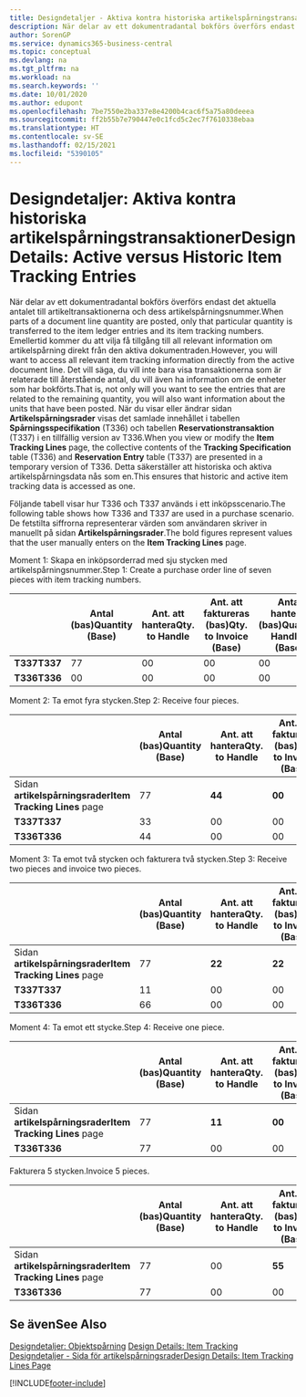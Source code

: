 ```yaml
---
title: Designdetaljer - Aktiva kontra historiska artikelspårningstransaktioner | Microsoft Docs
description: När delar av ett dokumentradantal bokförs överförs endast det aktuella antalet till artikeltransaktionerna och dess artikelspårningsnummer. Emellertid kommer du att vilja få tillgång till all relevant information om artikelspårning direkt från den aktiva dokumentraden. Det vill säga, du vill inte bara visa transaktionerna som är relaterade till återstående antal, du vill även ha information om de enheter som har bokförts. När du visar eller ändrar sidan **Artikelspårningsrader** visas det samlade innehållet i tabellen **Spårningsspecifikation** (T336) och tabellen **Reservationstransaktion** (T337) i en tillfällig version av T336. Detta säkerställer att historiska och aktiva artikelspårningsdata nås som en.
author: SorenGP
ms.service: dynamics365-business-central
ms.topic: conceptual
ms.devlang: na
ms.tgt_pltfrm: na
ms.workload: na
ms.search.keywords: ''
ms.date: 10/01/2020
ms.author: edupont
ms.openlocfilehash: 7be7550e2ba337e8e4200b4cac6f5a75a80deeea
ms.sourcegitcommit: ff2b55b7e790447e0c1fcd5c2ec7f7610338ebaa
ms.translationtype: HT
ms.contentlocale: sv-SE
ms.lasthandoff: 02/15/2021
ms.locfileid: "5390105"
---
```

# <a name="design-details-active-versus-historic-item-tracking-entries"></a><span data-ttu-id="69d9c-107">Designdetaljer: Aktiva kontra historiska artikelspårningstransaktioner</span><span class="sxs-lookup"><span data-stu-id="69d9c-107">Design Details: Active versus Historic Item Tracking Entries</span></span>
<span data-ttu-id="69d9c-108">När delar av ett dokumentradantal bokförs överförs endast det aktuella antalet till artikeltransaktionerna och dess artikelspårningsnummer.</span><span class="sxs-lookup"><span data-stu-id="69d9c-108">When parts of a document line quantity are posted, only that particular quantity is transferred to the item ledger entries and its item tracking numbers.</span></span> <span data-ttu-id="69d9c-109">Emellertid kommer du att vilja få tillgång till all relevant information om artikelspårning direkt från den aktiva dokumentraden.</span><span class="sxs-lookup"><span data-stu-id="69d9c-109">However, you will want to access all relevant item tracking information directly from the active document line.</span></span> <span data-ttu-id="69d9c-110">Det vill säga, du vill inte bara visa transaktionerna som är relaterade till återstående antal, du vill även ha information om de enheter som har bokförts.</span><span class="sxs-lookup"><span data-stu-id="69d9c-110">That is, not only will you want to see the entries that are related to the remaining quantity, you will also want information about the units that have been posted.</span></span> <span data-ttu-id="69d9c-111">När du visar eller ändrar sidan **Artikelspårningsrader** visas det samlade innehållet i tabellen **Spårningsspecifikation** (T336) och tabellen **Reservationstransaktion** (T337) i en tillfällig version av T336.</span><span class="sxs-lookup"><span data-stu-id="69d9c-111">When you view or modify the **Item Tracking Lines** page, the collective contents of the **Tracking Specification** table (T336) and **Reservation Entry** table (T337) are presented in a temporary version of T336.</span></span> <span data-ttu-id="69d9c-112">Detta säkerställer att historiska och aktiva artikelspårningsdata nås som en.</span><span class="sxs-lookup"><span data-stu-id="69d9c-112">This ensures that historic and active item tracking data is accessed as one.</span></span>  

 <span data-ttu-id="69d9c-113">Följande tabell visar hur T336 och T337 används i ett inköpsscenario.</span><span class="sxs-lookup"><span data-stu-id="69d9c-113">The following table shows how T336 and T337 are used in a purchase scenario.</span></span> <span data-ttu-id="69d9c-114">De fetstilta siffrorna representerar värden som användaren skriver in manuellt på sidan **Artikelspårningsrader**.</span><span class="sxs-lookup"><span data-stu-id="69d9c-114">The bold figures represent values that the user manually enters on the **Item Tracking Lines** page.</span></span>  

 <span data-ttu-id="69d9c-115">Moment 1: Skapa en inköpsorderrad med sju stycken med artikelspårningsnummer.</span><span class="sxs-lookup"><span data-stu-id="69d9c-115">Step 1: Create a purchase order line of seven pieces with item tracking numbers.</span></span>  

||<span data-ttu-id="69d9c-116">**Antal (bas)**</span><span class="sxs-lookup"><span data-stu-id="69d9c-116">**Quantity (Base)**</span></span>|<span data-ttu-id="69d9c-117">**Ant. att hantera**</span><span class="sxs-lookup"><span data-stu-id="69d9c-117">**Qty. to Handle**</span></span>|<span data-ttu-id="69d9c-118">**Ant. att faktureras (bas)**</span><span class="sxs-lookup"><span data-stu-id="69d9c-118">**Qty. to Invoice (Base)**</span></span>|<span data-ttu-id="69d9c-119">**Antal hanterat (bas)**</span><span class="sxs-lookup"><span data-stu-id="69d9c-119">**Quantity Handled (Base)**</span></span>|<span data-ttu-id="69d9c-120">**Antal fakturerat (bas)**</span><span class="sxs-lookup"><span data-stu-id="69d9c-120">**Quantity Invoiced (Base)**</span></span>|  
|-|----------------------------------------------|--------------------------------------------|------------------------------------------------------|-------------------------------------------------------|--------------------------------------------------------|  
|<span data-ttu-id="69d9c-121">**T337**</span><span class="sxs-lookup"><span data-stu-id="69d9c-121">**T337**</span></span>|<span data-ttu-id="69d9c-122">7</span><span class="sxs-lookup"><span data-stu-id="69d9c-122">7</span></span>|<span data-ttu-id="69d9c-123">0</span><span class="sxs-lookup"><span data-stu-id="69d9c-123">0</span></span>|<span data-ttu-id="69d9c-124">0</span><span class="sxs-lookup"><span data-stu-id="69d9c-124">0</span></span>|<span data-ttu-id="69d9c-125">0</span><span class="sxs-lookup"><span data-stu-id="69d9c-125">0</span></span>|<span data-ttu-id="69d9c-126">0</span><span class="sxs-lookup"><span data-stu-id="69d9c-126">0</span></span>|  
|<span data-ttu-id="69d9c-127">**T336**</span><span class="sxs-lookup"><span data-stu-id="69d9c-127">**T336**</span></span>|<span data-ttu-id="69d9c-128">0</span><span class="sxs-lookup"><span data-stu-id="69d9c-128">0</span></span>|<span data-ttu-id="69d9c-129">0</span><span class="sxs-lookup"><span data-stu-id="69d9c-129">0</span></span>|<span data-ttu-id="69d9c-130">0</span><span class="sxs-lookup"><span data-stu-id="69d9c-130">0</span></span>|<span data-ttu-id="69d9c-131">0</span><span class="sxs-lookup"><span data-stu-id="69d9c-131">0</span></span>|<span data-ttu-id="69d9c-132">0</span><span class="sxs-lookup"><span data-stu-id="69d9c-132">0</span></span>|  

 <span data-ttu-id="69d9c-133">Moment 2: Ta emot fyra stycken.</span><span class="sxs-lookup"><span data-stu-id="69d9c-133">Step 2: Receive four pieces.</span></span>  

||<span data-ttu-id="69d9c-134">**Antal (bas)**</span><span class="sxs-lookup"><span data-stu-id="69d9c-134">**Quantity (Base)**</span></span>|<span data-ttu-id="69d9c-135">**Ant. att hantera**</span><span class="sxs-lookup"><span data-stu-id="69d9c-135">**Qty. to Handle**</span></span>|<span data-ttu-id="69d9c-136">**Ant. att faktureras (bas)**</span><span class="sxs-lookup"><span data-stu-id="69d9c-136">**Qty. to Invoice (Base)**</span></span>|<span data-ttu-id="69d9c-137">**Antal hanterat (bas)**</span><span class="sxs-lookup"><span data-stu-id="69d9c-137">**Quantity Handled (Base)**</span></span>|<span data-ttu-id="69d9c-138">**Antal fakturerat (bas)**</span><span class="sxs-lookup"><span data-stu-id="69d9c-138">**Quantity Invoiced (Base)**</span></span>|  
|-|----------------------------------------------|--------------------------------------------|------------------------------------------------------|-------------------------------------------------------|--------------------------------------------------------|  
|<span data-ttu-id="69d9c-139">Sidan **artikelspårningsrader**</span><span class="sxs-lookup"><span data-stu-id="69d9c-139">**Item Tracking Lines** page</span></span>|<span data-ttu-id="69d9c-140">7</span><span class="sxs-lookup"><span data-stu-id="69d9c-140">7</span></span>|<span data-ttu-id="69d9c-141">**4**</span><span class="sxs-lookup"><span data-stu-id="69d9c-141">**4**</span></span>|<span data-ttu-id="69d9c-142">**0**</span><span class="sxs-lookup"><span data-stu-id="69d9c-142">**0**</span></span>|<span data-ttu-id="69d9c-143">0</span><span class="sxs-lookup"><span data-stu-id="69d9c-143">0</span></span>|<span data-ttu-id="69d9c-144">0</span><span class="sxs-lookup"><span data-stu-id="69d9c-144">0</span></span>|  
|<span data-ttu-id="69d9c-145">**T337**</span><span class="sxs-lookup"><span data-stu-id="69d9c-145">**T337**</span></span>|<span data-ttu-id="69d9c-146">3</span><span class="sxs-lookup"><span data-stu-id="69d9c-146">3</span></span>|<span data-ttu-id="69d9c-147">0</span><span class="sxs-lookup"><span data-stu-id="69d9c-147">0</span></span>|<span data-ttu-id="69d9c-148">0</span><span class="sxs-lookup"><span data-stu-id="69d9c-148">0</span></span>|<span data-ttu-id="69d9c-149">0</span><span class="sxs-lookup"><span data-stu-id="69d9c-149">0</span></span>|<span data-ttu-id="69d9c-150">0</span><span class="sxs-lookup"><span data-stu-id="69d9c-150">0</span></span>|  
|<span data-ttu-id="69d9c-151">**T336**</span><span class="sxs-lookup"><span data-stu-id="69d9c-151">**T336**</span></span>|<span data-ttu-id="69d9c-152">4</span><span class="sxs-lookup"><span data-stu-id="69d9c-152">4</span></span>|<span data-ttu-id="69d9c-153">0</span><span class="sxs-lookup"><span data-stu-id="69d9c-153">0</span></span>|<span data-ttu-id="69d9c-154">0</span><span class="sxs-lookup"><span data-stu-id="69d9c-154">0</span></span>|<span data-ttu-id="69d9c-155">4</span><span class="sxs-lookup"><span data-stu-id="69d9c-155">4</span></span>|<span data-ttu-id="69d9c-156">0</span><span class="sxs-lookup"><span data-stu-id="69d9c-156">0</span></span>|  

 <span data-ttu-id="69d9c-157">Moment 3: Ta emot två stycken och fakturera två stycken.</span><span class="sxs-lookup"><span data-stu-id="69d9c-157">Step 3: Receive two pieces and invoice two pieces.</span></span>  

||<span data-ttu-id="69d9c-158">**Antal (bas)**</span><span class="sxs-lookup"><span data-stu-id="69d9c-158">**Quantity (Base)**</span></span>|<span data-ttu-id="69d9c-159">**Ant. att hantera**</span><span class="sxs-lookup"><span data-stu-id="69d9c-159">**Qty. to Handle**</span></span>|<span data-ttu-id="69d9c-160">**Ant. att faktureras (bas)**</span><span class="sxs-lookup"><span data-stu-id="69d9c-160">**Qty. to Invoice (Base)**</span></span>|<span data-ttu-id="69d9c-161">**Antal hanterat (bas)**</span><span class="sxs-lookup"><span data-stu-id="69d9c-161">**Quantity Handled (Base)**</span></span>|<span data-ttu-id="69d9c-162">**Antal fakturerat (bas)**</span><span class="sxs-lookup"><span data-stu-id="69d9c-162">**Quantity Invoiced (Base)**</span></span>|  
|-|----------------------------------------------|--------------------------------------------|------------------------------------------------------|-------------------------------------------------------|--------------------------------------------------------|  
|<span data-ttu-id="69d9c-163">Sidan **artikelspårningsrader**</span><span class="sxs-lookup"><span data-stu-id="69d9c-163">**Item Tracking Lines** page</span></span>|<span data-ttu-id="69d9c-164">7</span><span class="sxs-lookup"><span data-stu-id="69d9c-164">7</span></span>|<span data-ttu-id="69d9c-165">**2**</span><span class="sxs-lookup"><span data-stu-id="69d9c-165">**2**</span></span>|<span data-ttu-id="69d9c-166">**2**</span><span class="sxs-lookup"><span data-stu-id="69d9c-166">**2**</span></span>|<span data-ttu-id="69d9c-167">4</span><span class="sxs-lookup"><span data-stu-id="69d9c-167">4</span></span>|<span data-ttu-id="69d9c-168">0</span><span class="sxs-lookup"><span data-stu-id="69d9c-168">0</span></span>|  
|<span data-ttu-id="69d9c-169">**T337**</span><span class="sxs-lookup"><span data-stu-id="69d9c-169">**T337**</span></span>|<span data-ttu-id="69d9c-170">1</span><span class="sxs-lookup"><span data-stu-id="69d9c-170">1</span></span>|<span data-ttu-id="69d9c-171">0</span><span class="sxs-lookup"><span data-stu-id="69d9c-171">0</span></span>|<span data-ttu-id="69d9c-172">0</span><span class="sxs-lookup"><span data-stu-id="69d9c-172">0</span></span>|<span data-ttu-id="69d9c-173">0</span><span class="sxs-lookup"><span data-stu-id="69d9c-173">0</span></span>|<span data-ttu-id="69d9c-174">0</span><span class="sxs-lookup"><span data-stu-id="69d9c-174">0</span></span>|  
|<span data-ttu-id="69d9c-175">**T336**</span><span class="sxs-lookup"><span data-stu-id="69d9c-175">**T336**</span></span>|<span data-ttu-id="69d9c-176">6</span><span class="sxs-lookup"><span data-stu-id="69d9c-176">6</span></span>|<span data-ttu-id="69d9c-177">0</span><span class="sxs-lookup"><span data-stu-id="69d9c-177">0</span></span>|<span data-ttu-id="69d9c-178">0</span><span class="sxs-lookup"><span data-stu-id="69d9c-178">0</span></span>|<span data-ttu-id="69d9c-179">6</span><span class="sxs-lookup"><span data-stu-id="69d9c-179">6</span></span>|<span data-ttu-id="69d9c-180">2</span><span class="sxs-lookup"><span data-stu-id="69d9c-180">2</span></span>|  

 <span data-ttu-id="69d9c-181">Moment 4: Ta emot ett stycke.</span><span class="sxs-lookup"><span data-stu-id="69d9c-181">Step 4: Receive one piece.</span></span>  

||<span data-ttu-id="69d9c-182">**Antal (bas)**</span><span class="sxs-lookup"><span data-stu-id="69d9c-182">**Quantity (Base)**</span></span>|<span data-ttu-id="69d9c-183">**Ant. att hantera**</span><span class="sxs-lookup"><span data-stu-id="69d9c-183">**Qty. to Handle**</span></span>|<span data-ttu-id="69d9c-184">**Ant. att faktureras (bas)**</span><span class="sxs-lookup"><span data-stu-id="69d9c-184">**Qty. to Invoice (Base)**</span></span>|<span data-ttu-id="69d9c-185">**Antal hanterat (bas)**</span><span class="sxs-lookup"><span data-stu-id="69d9c-185">**Quantity Handled (Base)**</span></span>|<span data-ttu-id="69d9c-186">**Antal fakturerat (bas)**</span><span class="sxs-lookup"><span data-stu-id="69d9c-186">**Quantity Invoiced (Base)**</span></span>|  
|-|----------------------------------------------|--------------------------------------------|------------------------------------------------------|-------------------------------------------------------|--------------------------------------------------------|  
|<span data-ttu-id="69d9c-187">Sidan **artikelspårningsrader**</span><span class="sxs-lookup"><span data-stu-id="69d9c-187">**Item Tracking Lines** page</span></span>|<span data-ttu-id="69d9c-188">7</span><span class="sxs-lookup"><span data-stu-id="69d9c-188">7</span></span>|<span data-ttu-id="69d9c-189">**1**</span><span class="sxs-lookup"><span data-stu-id="69d9c-189">**1**</span></span>|<span data-ttu-id="69d9c-190">**0**</span><span class="sxs-lookup"><span data-stu-id="69d9c-190">**0**</span></span>|<span data-ttu-id="69d9c-191">6</span><span class="sxs-lookup"><span data-stu-id="69d9c-191">6</span></span>|<span data-ttu-id="69d9c-192">2</span><span class="sxs-lookup"><span data-stu-id="69d9c-192">2</span></span>|  
|<span data-ttu-id="69d9c-193">**T336**</span><span class="sxs-lookup"><span data-stu-id="69d9c-193">**T336**</span></span>|<span data-ttu-id="69d9c-194">7</span><span class="sxs-lookup"><span data-stu-id="69d9c-194">7</span></span>|<span data-ttu-id="69d9c-195">0</span><span class="sxs-lookup"><span data-stu-id="69d9c-195">0</span></span>|<span data-ttu-id="69d9c-196">0</span><span class="sxs-lookup"><span data-stu-id="69d9c-196">0</span></span>|<span data-ttu-id="69d9c-197">7</span><span class="sxs-lookup"><span data-stu-id="69d9c-197">7</span></span>|<span data-ttu-id="69d9c-198">2</span><span class="sxs-lookup"><span data-stu-id="69d9c-198">2</span></span>|  

 <span data-ttu-id="69d9c-199">Fakturera 5 stycken.</span><span class="sxs-lookup"><span data-stu-id="69d9c-199">Invoice 5 pieces.</span></span>  

||<span data-ttu-id="69d9c-200">**Antal (bas)**</span><span class="sxs-lookup"><span data-stu-id="69d9c-200">**Quantity (Base)**</span></span>|<span data-ttu-id="69d9c-201">**Ant. att hantera**</span><span class="sxs-lookup"><span data-stu-id="69d9c-201">**Qty. to Handle**</span></span>|<span data-ttu-id="69d9c-202">**Ant. att faktureras (bas)**</span><span class="sxs-lookup"><span data-stu-id="69d9c-202">**Qty. to Invoice (Base)**</span></span>|<span data-ttu-id="69d9c-203">**Antal hanterat (bas)**</span><span class="sxs-lookup"><span data-stu-id="69d9c-203">**Quantity Handled (Base)**</span></span>|<span data-ttu-id="69d9c-204">**Antal fakturerat (bas)**</span><span class="sxs-lookup"><span data-stu-id="69d9c-204">**Quantity Invoiced (Base)**</span></span>|  
|-|----------------------------------------------|--------------------------------------------|------------------------------------------------------|-------------------------------------------------------|--------------------------------------------------------|  
|<span data-ttu-id="69d9c-205">Sidan **artikelspårningsrader**</span><span class="sxs-lookup"><span data-stu-id="69d9c-205">**Item Tracking Lines** page</span></span>|<span data-ttu-id="69d9c-206">7</span><span class="sxs-lookup"><span data-stu-id="69d9c-206">7</span></span>|<span data-ttu-id="69d9c-207">0</span><span class="sxs-lookup"><span data-stu-id="69d9c-207">0</span></span>|<span data-ttu-id="69d9c-208">**5**</span><span class="sxs-lookup"><span data-stu-id="69d9c-208">**5**</span></span>|<span data-ttu-id="69d9c-209">7</span><span class="sxs-lookup"><span data-stu-id="69d9c-209">7</span></span>|<span data-ttu-id="69d9c-210">2</span><span class="sxs-lookup"><span data-stu-id="69d9c-210">2</span></span>|  
|<span data-ttu-id="69d9c-211">**T336**</span><span class="sxs-lookup"><span data-stu-id="69d9c-211">**T336**</span></span>|<span data-ttu-id="69d9c-212">7</span><span class="sxs-lookup"><span data-stu-id="69d9c-212">7</span></span>|<span data-ttu-id="69d9c-213">0</span><span class="sxs-lookup"><span data-stu-id="69d9c-213">0</span></span>|<span data-ttu-id="69d9c-214">0</span><span class="sxs-lookup"><span data-stu-id="69d9c-214">0</span></span>|<span data-ttu-id="69d9c-215">7</span><span class="sxs-lookup"><span data-stu-id="69d9c-215">7</span></span>|<span data-ttu-id="69d9c-216">7</span><span class="sxs-lookup"><span data-stu-id="69d9c-216">7</span></span>|  

## <a name="see-also"></a><span data-ttu-id="69d9c-217">Se även</span><span class="sxs-lookup"><span data-stu-id="69d9c-217">See Also</span></span>  
 <span data-ttu-id="69d9c-218">[Designdetaljer: Objektspårning](design-details-item-tracking.md) </span><span class="sxs-lookup"><span data-stu-id="69d9c-218">[Design Details: Item Tracking](design-details-item-tracking.md) </span></span>  
 [<span data-ttu-id="69d9c-219">Designdetaljer - Sida för artikelspårningsrader</span><span class="sxs-lookup"><span data-stu-id="69d9c-219">Design Details: Item Tracking Lines Page</span></span>](design-details-item-tracking-lines-window.md)


[!INCLUDE[footer-include](includes/footer-banner.md)]